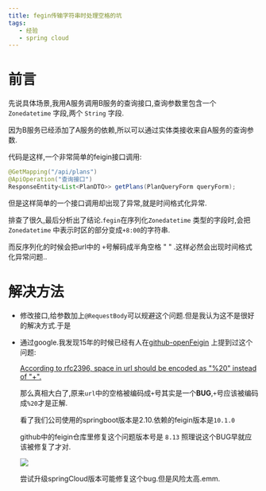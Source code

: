 ```yaml
---
title: fegin传输字符串时处理空格的坑
tags: 
   - 经验
   - spring cloud
---
```



# 前言

先说具体场景,我用A服务调用B服务的查询接口,查询参数里包含一个 `Zonedatetime` 字段,两个 `String` 字段.

因为B服务已经添加了A服务的依赖,所以可以通过实体类接收来自A服务的查询参数.

代码是这样,一个非常简单的feigin接口调用:

```java
@GetMapping("/api/plans")
@ApiOperation("查询接口")
ResponseEntity<List<PlanDTO>> getPlans(PlanQueryForm queryForm);
```

但是这样简单的一个接口调用却出现了异常,就是时间格式化异常.

排查了很久,最后分析出了结论.`fegin`在序列化`Zonedatetime` 类型的字段时,会把`Zonedatetime` 中表示时区的部分变成`+8:00`的字符串.

而反序列化的时候会把url中的 `+`号解码成半角空格 " " .这样必然会出现时间格式化异常问题..


# 解决方法

* 修改接口,给参数加上`@RequestBody`可以规避这个问题.但是我认为这不是很好的解决方式.于是

* 通过google.我发现15年的时候已经有人在[github-openFeigin](https://github.com/OpenFeign/feign/) 上提到过这个问题:

  [According to rfc2396, space in url should be encoded as "%20" instead
  of "+".](https://github.com/OpenFeign/feign/pull/230)

  那么真相大白了,原来`url`中的空格被编码成`+`号其实是一个**BUG**,`+`号应该被编码成`%20`才是正解.

  看了我们公司使用的springboot版本是2.10.依赖的feigin版本是`10.1.0`

  github中的feigin仓库里修复这个问题版本号是 `8.13` 照理说这个BUG早就应该被修复了才对.

  ![](https://gitee.com/minagamiyuki/picgo-gitee/raw/master/images/截屏2020-02-16下午6.01.35.png)
  
  尝试升级springCloud版本可能修复这个bug.但是风险太高.emm.
 

